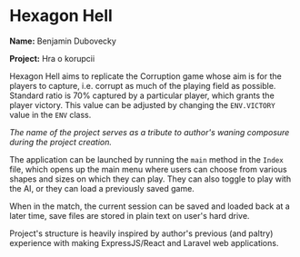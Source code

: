 # Hexagon Hell

**Name:** Benjamin Dubovecky

**Project:** Hra o korupcii

Hexagon Hell aims to replicate the Corruption game whose aim is for the players to capture, i.e. corrupt as much of the playing field as possible. Standard ratio is 70% captured by a particular player, which grants the player victory. This value can be adjusted by changing the `ENV.VICTORY` value in the `ENV` class.

*The name of the project serves as a tribute to author's waning composure during the project creation.*

The application can be launched by running the `main` method in the `Index` file, which opens up the main menu where users can choose from various shapes and sizes on which they can play. They can also toggle to play with the AI, or they can load a previously saved game.

When in the match, the current session can be saved and loaded back at a later time, save files are stored in plain text on user's hard drive.

Project's structure is heavily inspired by author's previous (and paltry) experience with making ExpressJS/React and Laravel web applications.